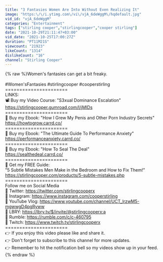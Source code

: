 ```yaml
---
title: "3 Fantasies Women Are Into Without Even Realizing It"
image: "https:\/\/i.ytimg.com\/vi\/vjA_6deWggM\/hqdefault.jpg"
vid_id: "vjA_6deWggM"
categories: "Entertainment"
tags: ["stirling cooper","stirlingcooper","cooper stirling"]
date: "2021-10-29T21:11:47+03:00"
vid_date: "2021-10-25T17:00:27Z"
duration: "PT11M21S"
viewcount: "21923"
likeCount: "1314"
dislikeCount: "16"
channel: "Stirling Cooper"
---
```

{% raw %}Women's fantasies can get a bit freaky. <br /><br />#Women'sFantasies #stirlingcooper #cooperstirling <br />======================<br />LINKS:<br />📽️ Buy my Video Course: &quot;S3xual Dominance Escalation&quot;<br /><a rel="nofollow" target="blank" href="https://stirlingcooper.gumroad.com/l/jMIDs">https://stirlingcooper.gumroad.com/l/jMIDs</a><br />====================== <br />📕 Buy my Ebook: &quot;How I Grew My Penis and Other Porn Industry Secrets&quot; <br /><a rel="nofollow" target="blank" href="https://howtogrow.carrd.co/">https://howtogrow.carrd.co/</a><br />====================== <br />📘 Buy my Ebook: &quot;The Ultimate Guide To Performance Anxiety&quot; <br /><a rel="nofollow" target="blank" href="https://performanceanxiety.carrd.co/">https://performanceanxiety.carrd.co/</a><br />====================== <br />📗 Buy my Ebook: &quot;How To Seal The Deal&quot; <br /><a rel="nofollow" target="blank" href="https://sealthedeal.carrd.co/">https://sealthedeal.carrd.co/</a><br />====================== <br />📙 Get my FREE Guide: <br />&quot;5 Subtle Mistakes Men Make in the Bedroom and How to Fix Them!&quot;<br /><a rel="nofollow" target="blank" href="https://stirlingcooper.com/products/5-subtle-mistakes.php">https://stirlingcooper.com/products/5-subtle-mistakes.php</a><br />====================== <br />Follow me on Social Media <br />🌟 Twitter: <a rel="nofollow" target="blank" href="https://twitter.com/stirlingcooperx">https://twitter.com/stirlingcooperx</a> <br />🌟 Instagram: <a rel="nofollow" target="blank" href="https://www.instagram.com/cooperstirling">https://www.instagram.com/cooperstirling</a> <br />🌟 YouTube Vlog: <a rel="nofollow" target="blank" href="https://www.youtube.com/channel/UCT_lrzwM5-mgwwgD4pgRyww">https://www.youtube.com/channel/UCT_lrzwM5-mgwwgD4pgRyww</a><br />🌟 LBRY: <a rel="nofollow" target="blank" href="https://lbry.tv/$/invite/@stirlingcooperx:a">https://lbry.tv/$/invite/@stirlingcooperx:a</a><br />🌟 Rumble: <a rel="nofollow" target="blank" href="https://rumble.com/c/c-460795">https://rumble.com/c/c-460795</a><br />🌟 Twitch: <a rel="nofollow" target="blank" href="https://www.twitch.tv/stirlingcooperx">https://www.twitch.tv/stirlingcooperx</a> <br />====================== <br />👉 If you enjoy this video please like and share it. <br />👉 Don't forget to subscribe to this channel for more updates. <br />👉 Remember to hit the notification bell so my videos show up in your feed.{% endraw %}
